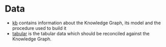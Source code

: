 # Data

* [kb](kb) contains information about the Knowledge Graph, its model and the procedure used to build it 
* [tabular](tabular) is the tabular data which should be reconciled against the Knowledge Graph.